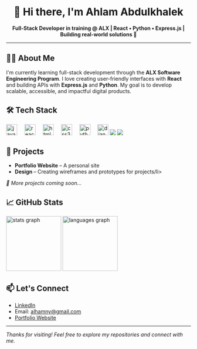 <h1 align="center">👋 Hi there, I'm Ahlam Abdulkhalek</h1>
<p align="center"><strong>Full-Stack Developer in training @ ALX | React • Python • Express.js | Building real-world solutions 🚀</strong></p>

<hr />

<h2>👩‍💻 About Me</h2>
<p>
  I'm currently learning full-stack development through the <strong>ALX Software Engineering Program</strong>. I love creating user-friendly interfaces with <strong>React</strong> and building APIs with <strong>Express.js</strong> and <strong>Python</strong>. My goal is to develop scalable, accessible, and impactful digital products.
</p>

<h2>🛠️ Tech Stack</h2>
<p>
   <img src="https://cdn.jsdelivr.net/gh/devicons/devicon/icons/javascript/javascript-original.svg" height="30" alt="javascript logo"  />
  <img width="12" />
  <img src="https://cdn.jsdelivr.net/gh/devicons/devicon/icons/react/react-original.svg" height="30" alt="react logo"  />
  <img width="12" />
  <img src="https://cdn.jsdelivr.net/gh/devicons/devicon/icons/html5/html5-original.svg" height="30" alt="html5 logo"  />
  <img width="12" />
  <img src="https://cdn.jsdelivr.net/gh/devicons/devicon/icons/css3/css3-original.svg" height="30" alt="css3 logo"  />
  <img width="12" />
  <img src="https://cdn.jsdelivr.net/gh/devicons/devicon/icons/python/python-original.svg" height="30" alt="python logo"  />
  <img width="12" />
  <img src="https://static.cdnlogo.com/logos/d/3/django.svg" height="30" alt="django logo"  />
  <img src="https://img.shields.io/badge/-Figma-F24E1E?style=flat&logo=figma&logoColor=white" />
  <img src="https://img.shields.io/badge/-MongoDB-47A248?style=flat&logo=mongodb&logoColor=white" />
</p>

<h2>📌 Projects</h2>
<ul>
  <li><strong>Portfolio Website</strong> – A personal site </li>
  <li><strong>Design </strong> – Creating wireframes and prototypes for projects/li>
</ul>
<em>🚧 More projects coming soon...</em>

<h2>📈 GitHub Stats</h2>
<p>
  <img src="https://github-readme-stats.vercel.app/api?username=hallumy&hide_title=false&hide_rank=false&show_icons=true&include_all_commits=true&count_private=true&disable_animations=false&theme=dracula&locale=en&hide_border=false" height="150" alt="stats graph"  />
  <img src="https://github-readme-stats.vercel.app/api/top-langs?username=hallumy&locale=en&hide_title=false&layout=compact&card_width=320&langs_count=5&theme=dracula&hide_border=false" height="150" alt="languages graph"  />
</p>

<h2>📫 Let's Connect</h2>
<ul>
  <li><a href="https://www.linkedin.com/in/ahlam-abdulkhalek-710119364/">LinkedIn</a></li>
  <li>Email: <a href="mailto:your.email@example.com">alhamny@gmail.com</a></li>
  <li><a href="https://yourportfolio.com">Portfolio Website</a></li>
</ul>

<hr />
<p><em>Thanks for visiting! Feel free to explore my repositories and connect with me.</em></p>

###






###
